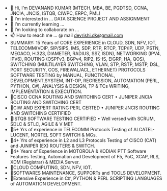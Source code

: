 - 👋 Hi, I’m DEVANAND KUMAR (MTECH, MBA, BE, PGDTSD, CCNA, JNCIA, JNCIS, ISTQB, CIWPC, ERPC, PML)
- 👀 I’m interested in ... DATA SCIENCE PROJECT AND ASSIGNMENT
- 🌱 I’m currently learning ...
- 💞️ I’m looking to collaborate on ...
- 📫 How to reach me ... @ mail devrishi.dk@gmail.com
- SUMMARY:
15 Years of CORE EXPERIENCE in CLOUD, SDN, NFV, IOT, TELECOMM(VOIP, SIP/SIPS, IMS, SDP, RTP, RTCP, TCP/IP, UDP, PSTN, MEGACO, H.323, DIAMETER, RADIUS, SS7, ISDN), NETWORKING (IPV4, IPV6), ROUTING (OSPFv3, BGPv4, RIP2, IS-IS, EIGRP, HA, QOS), SWITCHING (MULTILAYER SWITCHING, VLAN,  STP, RSTP, MSTP, DSL, PORT SECURITY, COS, FIREWAL/ACL, ETHERNET) PROTOCOLS SOFTWARE TESTING by MANUAL, FUNCTIONAL, DEVELOPMENT,SYSTEM, INT-OP, REGRESSION, AUTOMATION (PERL, PYTHON, C#), ANALYSIS & DESIGN,  TP & TCs WRITING, IMPLEMENTATION & EXECUTION.
- CISCO CCNA ROUTING AND SWITCHING CERT        •  JUNIPER JNCIA ROUTING AND SWITCHING CERT
- CIW AND EXPERT RATING PERL CERTED	 •  JUNIPER JNCIS ROUTING AND SWITCHING CERTIFIED
- ISTQB SOFTWARE TESTING CERTIFIED		 •  Well versed with SCRUM, SDLC & STLC, AGILE & V MET
- 5+ Yrs of experience in TELECOMM Protocols Testing of ALCATEL-LUCENT, NORTEL SOFT SWITCH & MGs. 
- 4+ Yrs of experience in L2 and L3 Protocols Testing of CISCO (CAT) and JUNIPER (EX) ROUTERS & SWITCH.
- 4+ Years of Experience in MOTOROLA & KODIAK PTT Software Features Testing, Automation and Development of F5, PoC, XCAP, RLS, XDM (Registrar) & MEDIA Server.
- CLOUD COMPUTING, SDN, NFV, IOT.
- SOFTWARES MAINTENANCE, SUPPORTs and TOOLS DEVELOPMENT.
- Extensive Experience in C#, PYTHON & PERL SCRIPTING LANGUAGES of AUTOMATION DEVELOPMENT.
<!---
devanand1978/devanand1978 is a ✨ special ✨ repository because its `README.md` (this file) appears on your GitHub profile.
You can click the Preview link to take a look at your changes.
--->
